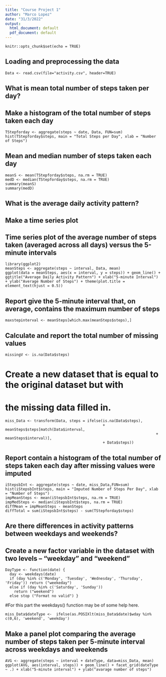 ```yaml
---
title: "Course Project 1"
author: "Marco Lopez"
date: "31/3/2022"
output:
  html_document: default
  pdf_document: default
---
```


```{r setup, include=FALSE}
knitr::opts_chunk$set(echo = TRUE)
```
## Loading and preprocessing the data
```{r}
Data <- read.csv(file="activity.csv", header=TRUE)
```
## What is mean total number of steps taken per day?
## Make a histogram of the total number of steps taken each day
```{r TStepforday$steps, echo=FALSE}
TStepforday <- aggregate(steps ~ date, Data, FUN=sum)
hist(TStepforday$steps, main = "Total Steps per Day", xlab = "Number of Steps")
```



##  Mean and median number of steps taken each day 


```{r}
meanS <- mean(TStepforday$steps, na.rm = TRUE)
medD <- median(TStepforday$steps, na.rm = TRUE)
summary(meanS)
summary(medD)
```
## What is the average daily activity pattern?
## Make a time series plot
## Time series plot of the average number of steps taken (averaged across all days) versus the 5-minute intervals

```{r}
library(ggplot2)
meanSteps <- aggregate(steps ~ interval, Data, mean)
ggplot(data = meanSteps, aes(x = interval, y = steps)) + geom_line() + ggtitle("Average Daily Activity Pattern") + xlab("5-minute Interval") + ylab("Average Number of Steps") + theme(plot.title = element_text(hjust = 0.5))
```


## Report give the 5-minute interval that, on average, contains the maximum number of steps
```{r}
maxstepinterval <- meanSteps[which.max(meanSteps$steps),]
```
## Calculate and report the total number of missing values
```{r}
missingV <- is.na(Data$steps)
```
# Create a new dataset that is equal to the original dataset but with 
# the missing data filled in.
```{r}
miss_Data <- transform(Data, steps = ifelse(is.na(Data$steps),
                                            + meanSteps$steps[match(Data$interval,
                                                                    + meanSteps$interval)],
                                            + Data$steps))
```
## Report contain a histogram of the total number of steps taken each day after missing values were imputed

```{r}
iStepsbInt <- aggregate(steps ~ date, miss_Data,FUN=sum)
hist(iStepsbInt$steps, main = "Imputed Number of Steps Per Day", xlab = "Number of Steps")
impMeanSteps <- mean(iStepsbInt$steps, na.rm = TRUE)
impMedSteps <- median(iStepsbInt$steps, na.rm = TRUE)
diffMean = impMeanSteps - meanSteps
diffTotal = sum(iStepsbInt$steps) - sum(TStepforday$steps)
```
## Are there differences in activity patterns between weekdays and weekends?
## Create a new factor variable in the dataset with two levels – “weekday” and “weekend”
```{r}
DayType <- function(date) {
  day <- weekdays(date) 
  if (day %in% c('Monday', 'Tuesday', 'Wednesday', 'Thursday', 'Friday')) return ("weekeday")
  else if (day %in% c('Saturday', 'Sunday'))
    return ("weekend")
  else stop ("Format no valid") }
```
#For this part the weekdays() function may be of some help here.
```{r}
miss_Data$dateType <-  ifelse(as.POSIXlt(miss_Data$date)$wday %in% c(0,6), 'weekend', 'weekday')
```
## Make a panel plot comparing the average number of steps taken per 5-minute interval across weekdays and weekends
```{r}
AVG <- aggregate(steps ~ interval + dateType, data=miss_Data, mean)
ggplot(AVG, aes(interval, steps)) + geom_line() + facet_grid(dateType ~ .) + xlab("5-minute interval") + ylab("avarage number of steps")
```
